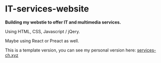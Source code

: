 # IT-services-website


**Building my webstie to offer IT and multimedia services.**

Using HTML, CSS, Javascript / jQery.

Maybe using React or Preact as well.

This is a template version, you can see my personal version here: [services-ch.xyz](services-ch.xyz)
